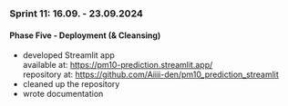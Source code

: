 ### Sprint 11: 16.09. - 23.09.2024

#### Phase Five - Deployment (& Cleansing)
- developed Streamlit app
<br> available at: https://pm10-prediction.streamlit.app/ 
<br> repository at: https://github.com/Aiiii-den/pm10_prediction_streamlit
- cleaned up the repository
- wrote documentation